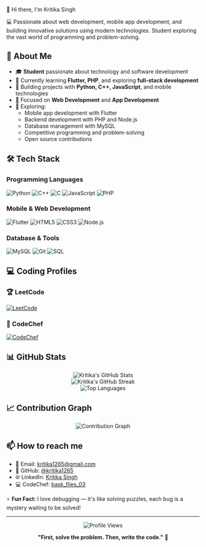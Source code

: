 👋 Hi there, I'm Kritika Singh

💻 Passionate about web development, mobile app development, and building innovative solutions using modern technologies. Student exploring the vast world of programming and problem-solving.

## 🚀 About Me

- 🎓 **Student** passionate about technology and software development
- 🌱 Currently learning **Flutter, PHP**, and exploring **full-stack development**
- 🔭 Building projects with **Python, C++, JavaScript**, and mobile technologies
- 📱 Focused on **Web Development** and **App Development**
- 🌟 Exploring:
  - Mobile app development with Flutter
  - Backend development with PHP and Node.js
  - Database management with MySQL
  - Competitive programming and problem-solving
  - Open source contributions

## 🛠️ Tech Stack

### Programming Languages
![Python](https://img.shields.io/badge/Python-3776AB?style=for-the-badge&logo=python&logoColor=white)
![C++](https://img.shields.io/badge/C++-00599C?style=for-the-badge&logo=cplusplus&logoColor=white)
![C](https://img.shields.io/badge/C-A8B9CC?style=for-the-badge&logo=c&logoColor=black)
![JavaScript](https://img.shields.io/badge/JavaScript-F7DF1E?style=for-the-badge&logo=javascript&logoColor=black)
![PHP](https://img.shields.io/badge/PHP-777BB4?style=for-the-badge&logo=php&logoColor=white)

### Mobile & Web Development
![Flutter](https://img.shields.io/badge/Flutter-02569B?style=for-the-badge&logo=flutter&logoColor=white)
![HTML5](https://img.shields.io/badge/HTML5-E34F26?style=for-the-badge&logo=html5&logoColor=white)
![CSS3](https://img.shields.io/badge/CSS3-1572B6?style=for-the-badge&logo=css3&logoColor=white)
![Node.js](https://img.shields.io/badge/Node.js-43853D?style=for-the-badge&logo=node.js&logoColor=white)

### Database & Tools
![MySQL](https://img.shields.io/badge/MySQL-005C84?style=for-the-badge&logo=mysql&logoColor=white)
![Git](https://img.shields.io/badge/Git-F05032?style=for-the-badge&logo=git&logoColor=white)
![SQL](https://img.shields.io/badge/SQL-336791?style=for-the-badge&logo=postgresql&logoColor=white)

## 💻 Coding Profiles

<div align="left">

### 🏆 LeetCode
[![LeetCode](https://img.shields.io/badge/LeetCode-FFA116?style=for-the-badge&logo=leetcode&logoColor=white)](https://leetcode.com/u/kritika1265/)

### 🎯 CodeChef
[![CodeChef](https://img.shields.io/badge/CodeChef-5B4638?style=for-the-badge&logo=codechef&logoColor=white)](https://www.codechef.com/users/bask_flies_03)

</div>

## 📊 GitHub Stats

<div align="center">
  <img src="https://github-readme-stats.vercel.app/api?username=kritika1265&show_icons=true&theme=dark&hide_border=true&bg_color=0D1117" alt="Kritika's GitHub Stats" />
</div>

<div align="center">
  <img src="https://github-readme-streak-stats.herokuapp.com/?user=kritika1265&theme=dark&hide_border=true&background=0D1117" alt="Kritika's GitHub Streak" />
</div>

<div align="center">
  <img src="https://github-readme-stats.vercel.app/api/top-langs/?username=kritika1265&layout=compact&theme=dark&hide_border=true&bg_color=0D1117" alt="Top Languages" />
</div>

## 📈 Contribution Graph

<div align="center">
  <img src="https://github-readme-activity-graph.vercel.app/graph?username=kritika1265&theme=github-dark&hide_border=true&bg_color=0D1117" alt="Contribution Graph" />
</div>

## 📫 How to reach me

- 📧 Email: [kritika1265@gmail.com](mailto:kritika1265@gmail.com)
- 💼 GitHub: [@kritika1265](https://github.com/kritika1265)
- 🌐 LinkedIn: [Kritika Singh](https://www.linkedin.com/in/kritika-singh-3106aa300/)
- 💻 CodeChef: [bask_flies_03](https://www.codechef.com/users/bask_flies_03)

⭐ **Fun Fact:** I love debugging — it's like solving puzzles, each bug is a mystery waiting to be solved!

---

<div align="center">
  <img src="https://komarev.com/ghpvc/?username=kritika1265&color=blueviolet&style=flat-square&label=Profile+Views" alt="Profile Views" />
</div>

<div align="center">
  
  **"First, solve the problem. Then, write the code."** 💭
  
</div>
